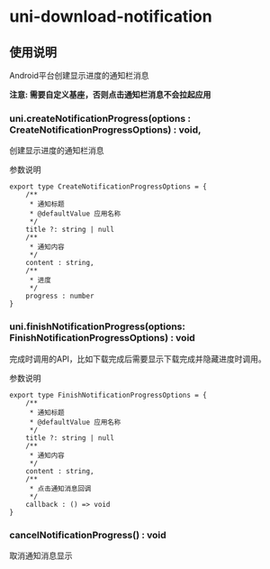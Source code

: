 # uni-download-notification

## 使用说明  

Android平台创建显示进度的通知栏消息

**注意: 需要自定义基座，否则点击通知栏消息不会拉起应用**

### uni.createNotificationProgress(options : CreateNotificationProgressOptions) : void,

创建显示进度的通知栏消息

参数说明

```
export type CreateNotificationProgressOptions = {
	/**
	 * 通知标题
	 * @defaultValue 应用名称
	 */
	title ?: string | null
	/**
	 * 通知内容
	 */
	content : string,
	/**
	 * 进度
	 */
	progress : number
}
```

### uni.finishNotificationProgress(options: FinishNotificationProgressOptions) : void

完成时调用的API，比如下载完成后需要显示下载完成并隐藏进度时调用。

参数说明


```
export type FinishNotificationProgressOptions = {
	/**
	 * 通知标题
	 * @defaultValue 应用名称
	 */
	title ?: string | null
	/**
	 * 通知内容
	 */
	content : string,
	/**
	 * 点击通知消息回调
	 */
	callback : () => void
}
```


### cancelNotificationProgress() : void

取消通知消息显示

